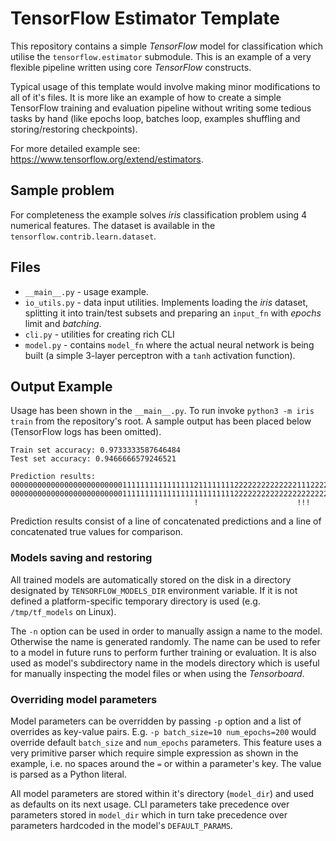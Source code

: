 # TensorFlow Estimator Template

This repository contains a simple *TensorFlow* model for classification which utilise the
`tensorflow.estimator` submodule. This is an example of a very flexible pipeline written
using core *TensorFlow* constructs.

Typical usage of this template would involve making minor modifications to all of
it's files. It is more like an example of how to create a simple TensorFlow training
and evaluation pipeline without writing some tedious tasks by hand (like epochs loop,
batches loop, examples shuffling and storing/restoring checkpoints).

For more detailed example see: <https://www.tensorflow.org/extend/estimators>.

## Sample problem

For completeness the example solves *iris* classification problem using 4 numerical
features. The dataset is available in the `tensorflow.contrib.learn.dataset`.

## Files

- `__main__.py` - usage example.
- `io_utils.py` - data input utilities. Implements loading the *iris* dataset, splitting
 it into train/test subsets and preparing an `input_fn` with *epochs* limit and *batching*.
- `cli.py` - utilities for creating rich CLI
- `model.py` - contains `model_fn` where the actual neural network is being built (a
 simple 3-layer perceptron with a `tanh` activation function).

## Output Example

Usage has been shown in the `__main__.py`. To run invoke `python3 -m iris train` from the
repository's root. A sample output has been placed below (TensorFlow logs has been omitted).

```
Train set accuracy: 0.9733333587646484
Test set accuracy: 0.9466666579246521

Prediction results:
000000000000000000000000011111111111111112111111112222222222222211122222222
000000000000000000000000011111111111111111111111112222222222222222222222222
                                         !                      !!! 
```

Prediction results consist of a line of concatenated predictions and a line of
concatenated true values for comparison.

### Models saving and restoring

All trained models are automatically stored on the disk in a directory designated by
`TENSORFLOW_MODELS_DIR` environment variable. If it is not defined a platform-specific
temporary directory is used (e.g. `/tmp/tf_models` on Linux).

The `-n` option can be used in order to manually assign a name to the model. Otherwise
the name is generated randomly. The name can be used to refer to a model in future runs
to perform further training or evaluation. It is also used as model's subdirectory name
in the models directory which is useful for manually inspecting the model files or when
using the *Tensorboard*.

### Overriding model parameters

Model parameters can be overridden by passing `-p` option and a list of overrides as
key-value pairs. E.g. `-p batch_size=10 num_epochs=200` would override default
`batch_size` and `num_epochs` parameters. This feature uses a very primitive parser which
require simple expression as shown in the example, i.e. no spaces around the `=` or within
a parameter's key. The value is parsed as a Python literal.

All model parameters are stored within it's directory (`model_dir`) and used as defaults
on its next usage. CLI parameters take precedence over parameters stored in `model_dir`
which in turn take precedence over parameters hardcoded in the model's `DEFAULT_PARAMS`.
